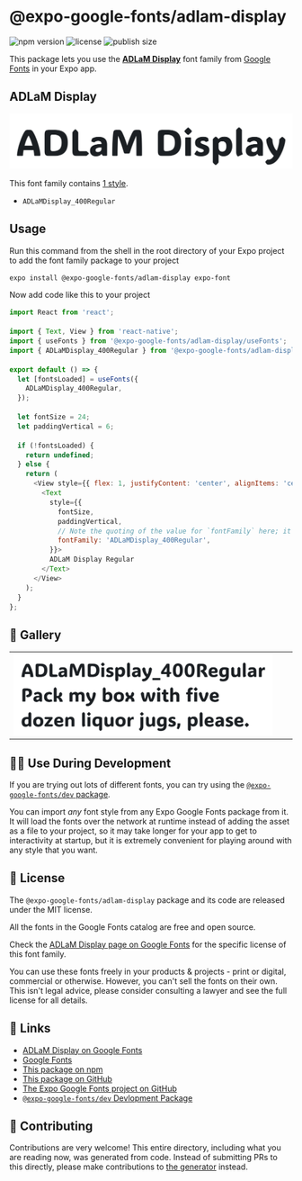 # @expo-google-fonts/adlam-display

![npm version](https://flat.badgen.net/npm/v/@expo-google-fonts/adlam-display)
![license](https://flat.badgen.net/github/license/expo/google-fonts)
![publish size](https://flat.badgen.net/packagephobia/install/@expo-google-fonts/adlam-display)

This package lets you use the [**ADLaM Display**](https://fonts.google.com/specimen/ADLaM+Display) font family from [Google Fonts](https://fonts.google.com/) in your Expo app.

## ADLaM Display

![ADLaM Display](./font-family.png)

This font family contains [1 style](#-gallery).

- `ADLaMDisplay_400Regular`

## Usage

Run this command from the shell in the root directory of your Expo project to add the font family package to your project
```sh
expo install @expo-google-fonts/adlam-display expo-font
```

Now add code like this to your project
```js
import React from 'react';

import { Text, View } from 'react-native';
import { useFonts } from '@expo-google-fonts/adlam-display/useFonts';
import { ADLaMDisplay_400Regular } from '@expo-google-fonts/adlam-display/400Regular';

export default () => {
  let [fontsLoaded] = useFonts({
    ADLaMDisplay_400Regular,
  });

  let fontSize = 24;
  let paddingVertical = 6;

  if (!fontsLoaded) {
    return undefined;
  } else {
    return (
      <View style={{ flex: 1, justifyContent: 'center', alignItems: 'center' }}>
        <Text
          style={{
            fontSize,
            paddingVertical,
            // Note the quoting of the value for `fontFamily` here; it expects a string!
            fontFamily: 'ADLaMDisplay_400Regular',
          }}>
          ADLaM Display Regular
        </Text>
      </View>
    );
  }
};

```

## 🔡 Gallery


||||
|-|-|-|
|![ADLaMDisplay_400Regular](./ADLaMDisplay_400Regular.ttf.png)||||


## 👩‍💻 Use During Development

If you are trying out lots of different fonts, you can try using the [`@expo-google-fonts/dev` package](https://github.com/expo/google-fonts/tree/master/font-packages/dev#readme).

You can import *any* font style from any Expo Google Fonts package from it. It will load the fonts
over the network at runtime instead of adding the asset as a file to your project, so it may take longer
for your app to get to interactivity at startup, but it is extremely convenient
for playing around with any style that you want.

## 📖 License

The `@expo-google-fonts/adlam-display` package and its code are released under the MIT license.

All the fonts in the Google Fonts catalog are free and open source.

Check the [ADLaM Display page on Google Fonts](https://fonts.google.com/specimen/ADLaM+Display) for the specific license of this font family.

You can use these fonts freely in your products & projects - print or digital, commercial or otherwise. However, you can't sell the fonts on their own. This isn't legal advice, please consider consulting a lawyer and see the full license for all details.

## 🔗 Links

- [ADLaM Display on Google Fonts](https://fonts.google.com/specimen/ADLaM+Display)
- [Google Fonts](https://fonts.google.com/)
- [This package on npm](https://www.npmjs.com/package/@expo-google-fonts/adlam-display)
- [This package on GitHub](https://github.com/expo/google-fonts/tree/master/font-packages/adlam-display)
- [The Expo Google Fonts project on GitHub](https://github.com/expo/google-fonts)
- [`@expo-google-fonts/dev` Devlopment Package](https://github.com/expo/google-fonts/tree/master/font-packages/dev)

## 🤝 Contributing

Contributions are very welcome! This entire directory, including what you are reading now, was generated from code. Instead of submitting PRs to this directly, please make contributions to [the generator](https://github.com/expo/google-fonts/tree/master/packages/generator) instead.
